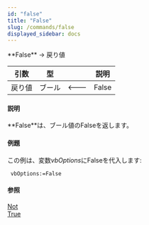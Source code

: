 ```yaml
---
id: "false"
title: "False"
slug: /commands/false
displayed_sidebar: docs
---
```


<!--REF #_command_.False.Syntax-->**False**  -> 戻り値<!-- END REF-->
<!--REF #_command_.False.Params-->
| 引数 | 型 |  | 説明 |
| --- | --- | --- | --- |
| 戻り値 | ブール | &#x1F850; | False |

<!-- END REF-->

#### 説明 

<!--REF #_command_.False.Summary-->**False**は、ブール値のFalseを返します。<!-- END REF-->

#### 例題 

この例は、変数*vbOptions*にFalseを代入します:

```4d
 vbOptions:=False
```

#### 参照 

[Not](not.md)  
[True](true.md)  